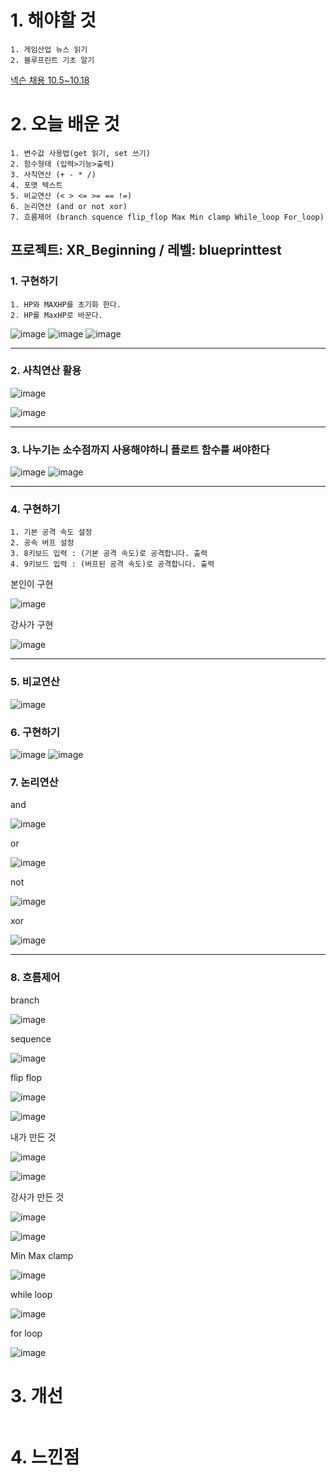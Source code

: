 # 1. 해야할 것
```
1. 게임산업 뉴스 읽기
2. 블루프린트 기초 알기
```

[넥슨 채용 10.5~10.18](https://www.nexon-tutorial.com/?utm_campaign=2023nexon-tutorial&utm_medium=mass&utm_source=nexon_com&utm_content=main)

# 2. 오늘 배운 것
```
1. 변수값 사용법(get 읽기, set 쓰기)
2. 함수형태 (입력>기능>출력)
3. 사칙연산 (+ - * /)
4. 포맷 텍스트
5. 비교연산 (< > <= >= == !=)
6. 논리연산 (and or not xor)
7. 흐름제어 (branch squence flip_flop Max Min clamp While_loop For_loop)
```
## 프로젝트: XR_Beginning / 레벨: blueprinttest

### 1. 구현하기
```
1. HP와 MAXHP를 초기화 한다.
2. HP를 MaxHP로 바꾼다.
```
![image](https://github.com/JM94Ent/TIL-WIL/assets/143363550/909f1aa2-223c-4d29-b2c8-6949c5ee1d34)
![image](https://github.com/JM94Ent/TIL-WIL/assets/143363550/891f4cc4-038c-423c-90a9-9c1c0e468689)
![image](https://github.com/JM94Ent/TIL-WIL/assets/143363550/7b557fd2-0fb2-43fd-9495-c25a1462a1bc)

****
### 2. 사칙연산 활용

![image](https://github.com/JM94Ent/TIL-WIL/assets/143363550/981b91ae-7d24-4232-bd7c-58c6fc841bd9)

![image](https://github.com/JM94Ent/TIL-WIL/assets/143363550/d2ca97be-268a-4344-bebc-a0ebd461919e)
****
### 3. 나누기는 소수점까지 사용해야하니 플로트 함수를 써야한다

![image](https://github.com/JM94Ent/TIL-WIL/assets/143363550/02f2aae8-402e-4f8c-8828-bc81c7d1c82b)
![image](https://github.com/JM94Ent/TIL-WIL/assets/143363550/5ecde917-f6f1-4650-a807-991f0e406592)
****
### 4. 구현하기
```
1. 기본 공격 속도 설정
2. 공속 버프 설정
3. 8키보드 입력 : (기본 공격 속도)로 공격합니다. 출력
4. 9키보드 입력 : (버프된 공격 속도)로 공격합니다. 출력
```
본인이 구현

![image](https://github.com/JM94Ent/TIL-WIL/assets/143363550/d2982428-d275-44f7-b3e9-0e66a9f112da)

강사가 구현

![image](https://github.com/JM94Ent/TIL-WIL/assets/143363550/05afba7f-0101-4912-aadb-b75e59098219)
****

### 5. 비교연산

![image](https://github.com/JM94Ent/TIL-WIL/assets/143363550/8b2aa395-8379-4939-b9d3-c195e7283877)

### 6. 구현하기

![image](https://github.com/JM94Ent/TIL-WIL/assets/143363550/43fd5647-c90d-4538-9c81-c67d6d32b66b)
![image](https://github.com/JM94Ent/TIL-WIL/assets/143363550/fa14f8aa-5f3c-46b0-b51f-46170a9895d4)

### 7. 논리연산

and

![image](https://github.com/JM94Ent/TIL-WIL/assets/143363550/c866f6d8-d687-4ce5-9bfa-c225dd915e20)

or

![image](https://github.com/JM94Ent/TIL-WIL/assets/143363550/d7cc32ad-1382-4869-a7c6-38147ea2f875)


not

![image](https://github.com/JM94Ent/TIL-WIL/assets/143363550/40752060-2315-4e16-9973-6486dd5f26b9)


xor

![image](https://github.com/JM94Ent/TIL-WIL/assets/143363550/1edd6bf1-8d2b-420f-8359-59118a072ee2)

****

### 8. 흐름제어

branch

![image](https://github.com/JM94Ent/TIL-WIL/assets/143363550/3261b991-5ceb-48c6-ae93-a87f7e9dadbb)

sequence

![image](https://github.com/JM94Ent/TIL-WIL/assets/143363550/26499dda-068e-4055-bd3a-0a46fdce6f64)

flip flop

![image](https://github.com/JM94Ent/TIL-WIL/assets/143363550/1a0b499c-1885-4d15-a526-c7f37125627d)

![image](https://github.com/JM94Ent/TIL-WIL/assets/143363550/3fb8207b-b4de-4d72-b6c2-423ef260955f)

내가 만든 것

![image](https://github.com/JM94Ent/TIL-WIL/assets/143363550/d42b1325-4227-421e-baa1-0702801e612f)

![image](https://github.com/JM94Ent/TIL-WIL/assets/143363550/0cd057a5-399a-4f02-9827-d528192381ff)

강사가 만든 것

![image](https://github.com/JM94Ent/TIL-WIL/assets/143363550/6e9abfe5-0622-4140-8757-2c5b9a6d4b59)

![image](https://github.com/JM94Ent/TIL-WIL/assets/143363550/56d98abd-3991-4c76-ae3d-5f1b3a9f41d8)


Min Max clamp

![image](https://github.com/JM94Ent/TIL-WIL/assets/143363550/a471a054-9834-4206-9400-3f1fcc0f214a)


while loop

![image](https://github.com/JM94Ent/TIL-WIL/assets/143363550/14eddfc1-1c8d-4089-873e-a9279aa485c6)


for loop

![image](https://github.com/JM94Ent/TIL-WIL/assets/143363550/a13d9dd8-d9aa-495a-bc77-021cc2abda4c)





# 3. 개선
```
```

# 4. 느낀점
```
```

